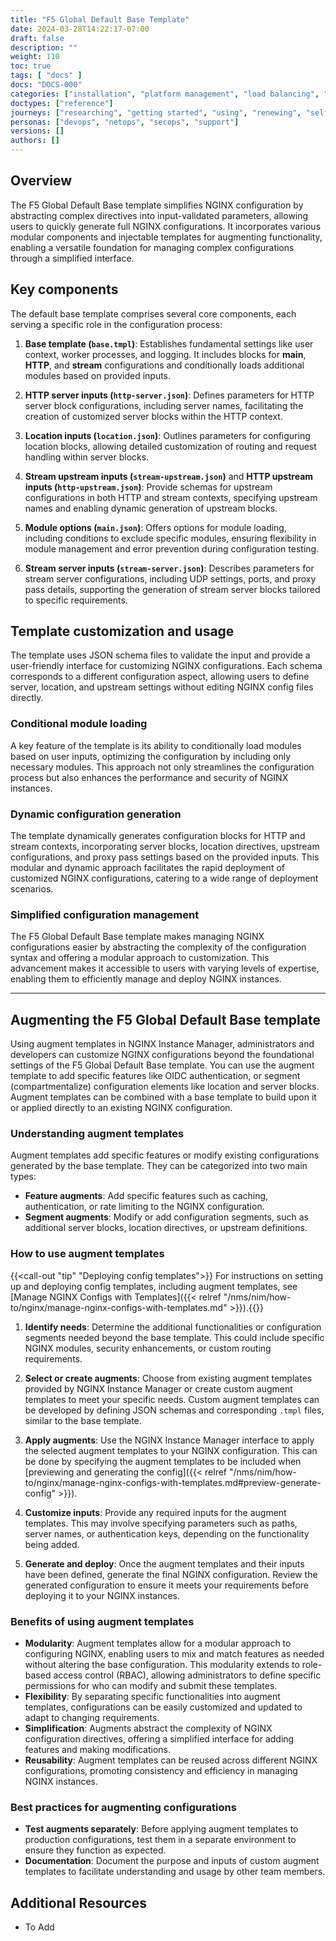 ```yaml
---
title: "F5 Global Default Base Template"
date: 2024-03-28T14:22:17-07:00
draft: false
description: ""
weight: 110
toc: true
tags: [ "docs" ]
docs: "DOCS-000"
categories: ["installation", "platform management", "load balancing", "api management", "service mesh", "security", "analytics"]
doctypes: ["reference"]
journeys: ["researching", "getting started", "using", "renewing", "self service"]
personas: ["devops", "netops", "secops", "support"]
versions: []
authors: []
---
```


## Overview

The F5 Global Default Base template simplifies NGINX configuration by abstracting complex directives into input-validated parameters, allowing users to quickly generate full NGINX configurations. It incorporates various modular components and injectable templates for augmenting functionality, enabling a versatile foundation for managing complex configurations through a simplified interface.

## Key components

The default base template comprises several core components, each serving a specific role in the configuration process:

1. **Base template (`base.tmpl`)**: Establishes fundamental settings like user context, worker processes, and logging. It includes blocks for **main**, **HTTP**, and **stream** configurations and conditionally loads additional modules based on provided inputs.

2. **HTTP server inputs (`http-server.json`)**: Defines parameters for HTTP server block configurations, including server names, facilitating the creation of customized server blocks within the HTTP context.

3. **Location inputs (`location.json`)**: Outlines parameters for configuring location blocks, allowing detailed customization of routing and request handling within server blocks.

4. **Stream upstream inputs (`stream-upstream.json`)** and **HTTP upstream inputs (`http-upstream.json`)**: Provide schemas for upstream configurations in both HTTP and stream contexts, specifying upstream names and enabling dynamic generation of upstream blocks.

5. **Module options (`main.json`)**: Offers options for module loading, including conditions to exclude specific modules, ensuring flexibility in module management and error prevention during configuration testing.

6. **Stream server inputs (`stream-server.json`)**: Describes parameters for stream server configurations, including UDP settings, ports, and proxy pass details, supporting the generation of stream server blocks tailored to specific requirements.

## Template customization and usage

The template uses JSON schema files to validate the input and provide a user-friendly interface for customizing NGINX configurations. Each schema corresponds to a different configuration aspect, allowing users to define server, location, and upstream settings without editing NGINX config files directly.

### Conditional module loading

A key feature of the template is its ability to conditionally load modules based on user inputs, optimizing the configuration by including only necessary modules. This approach not only streamlines the configuration process but also enhances the performance and security of NGINX instances.

### Dynamic configuration generation

The template dynamically generates configuration blocks for HTTP and stream contexts, incorporating server blocks, location directives, upstream configurations, and proxy pass settings based on the provided inputs. This modular and dynamic approach facilitates the rapid deployment of customized NGINX configurations, catering to a wide range of deployment scenarios.

### Simplified configuration management

The F5 Global Default Base template makes managing NGINX configurations easier by abstracting the complexity of the configuration syntax and offering a modular approach to customization. This advancement makes it accessible to users with varying levels of expertise, enabling them to efficiently manage and deploy NGINX instances.

---

## Augmenting the F5 Global Default Base template

Using augment templates in NGINX Instance Manager, administrators and developers can customize NGINX configurations beyond the foundational settings of the F5 Global Default Base template. You can use the augment template to add specific features like OIDC authentication, or segment (compartmentalize) configuration elements like location and server blocks. Augment templates can be combined with a base template to build upon it or applied directly to an existing NGINX configuration.

### Understanding augment templates

Augment templates add specific features or modify existing configurations generated by the base template. They can be categorized into two main types:

- **Feature augments**: Add specific features such as caching, authentication, or rate limiting to the NGINX configuration.
- **Segment augments**: Modify or add configuration segments, such as additional server blocks, location directives, or upstream definitions.

### How to use augment templates

{{<call-out "tip" "Deploying config templates">}}<i class="far fa-file-code" aria-hidden="true"></i>
 For instructions on setting up and deploying config templates, including augment templates, see [Manage NGINX Configs with Templates]({{< relref "/nms/nim/how-to/nginx/manage-nginx-configs-with-templates.md" >}}).{{</call-out>}}

1. **Identify needs**: Determine the additional functionalities or configuration segments needed beyond the base template. This could include specific NGINX modules, security enhancements, or custom routing requirements.

2. **Select or create augments**: Choose from existing augment templates provided by NGINX Instance Manager or create custom augment templates to meet your specific needs. Custom augment templates can be developed by defining JSON schemas and corresponding `.tmpl` files, similar to the base template.

3. **Apply augments**: Use the NGINX Instance Manager interface to apply the selected augment templates to your NGINX configuration. This can be done by specifying the augment templates to be included when [previewing and generating the config]({{< relref "/nms/nim/how-to/nginx/manage-nginx-configs-with-templates.md#preview-generate-config" >}}).

4. **Customize inputs**: Provide any required inputs for the augment templates. This may involve specifying parameters such as paths, server names, or authentication keys, depending on the functionality being added.

5. **Generate and deploy**: Once the augment templates and their inputs have been defined, generate the final NGINX configuration. Review the generated configuration to ensure it meets your requirements before deploying it to your NGINX instances.


### Benefits of using augment templates

- **Modularity**: Augment templates allow for a modular approach to configuring NGINX, enabling users to mix and match features as needed without altering the base configuration. This modularity extends to role-based access control (RBAC), allowing administrators to define specific permissions for who can modify and submit these templates.
- **Flexibility**: By separating specific functionalities into augment templates, configurations can be easily customized and updated to adapt to changing requirements.
- **Simplification**: Augments abstract the complexity of NGINX configuration directives, offering a simplified interface for adding features and making modifications.
- **Reusability**: Augment templates can be reused across different NGINX configurations, promoting consistency and efficiency in managing NGINX instances.

### Best practices for augmenting configurations

- **Test augments separately**: Before applying augment templates to production configurations, test them in a separate environment to ensure they function as expected.
- **Documentation**: Document the purpose and inputs of custom augment templates to facilitate understanding and usage by other team members.

## Additional Resources

- To Add
